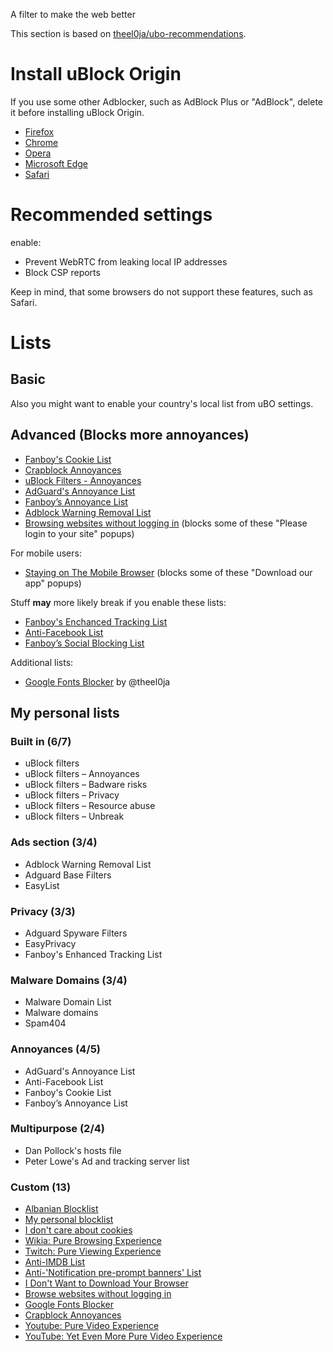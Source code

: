 A filter to make the web better


This section is based on [theel0ja/ubo-recommendations](https://github.com/theel0ja/ubo-recommendations/).

# Install uBlock Origin

If you use some other Adblocker, such as AdBlock Plus or "AdBlock", delete it before installing uBlock Origin.

* [Firefox](https://addons.mozilla.org/en-US/firefox/addon/ublock-origin/)
* [Chrome](https://chrome.google.com/webstore/detail/ublock-origin/cjpalhdlnbpafiamejdnhcphjbkeiagm)
* [Opera](https://addons.opera.com/en/extensions/details/ublock/)
* [Microsoft Edge](https://www.microsoft.com/en-us/p/ublock-origin/9nblggh444l4?activetab=pivot%3Aoverviewtab)
* [Safari](https://safari-extensions.apple.com/details/?id=com.el1t.uBlock-3NU33NW2M3)

# Recommended settings

enable:

* Prevent WebRTC from leaking local IP addresses
* Block CSP reports

Keep in mind, that some browsers do not support these features, such as Safari.

# Lists

## Basic

Also you might want to enable your country's local list from uBO settings.

## Advanced (Blocks more annoyances)

* <a href="https://subscribe.adblockplus.org/?location=https://secure.fanboy.co.nz/fanboy-cookiemonster.txt&title=Fanboy's Cookie List">Fanboy's Cookie List</a>
* <a href="https://subscribe.adblockplus.org/?location=https://crapblock.theel0ja.info/crapblock-annoyances.txt?src=uborec-advanced&title=CrapBlock Annoyances&requiresLocation=https://crapblock.theel0ja.info/crapblock-annoyances.txt?src=uborec-advanced">Crapblock Annoyances</a>
* <a href="https://subscribe.adblockplus.org/?location=https://raw.githubusercontent.com/uBlockOrigin/uAssets/master/filters/annoyances.txt&title=uBlock filters – Annoyances">uBlock Filters - Annoyances</a>
* <a href="https://subscribe.adblockplus.org/?location=https://filters.adtidy.org/extension/ublock/filters/14.txt&title=AdGuard's Annoyance List">AdGuard's Annoyance List</a>
* <a href="https://subscribe.adblockplus.org/?location=https://fanboy.co.nz/fanboy-annoyance.txt&title=Fanboy’s Annoyance List">Fanboy’s Annoyance List</a>
* <a href="https://subscribe.adblockplus.org/?location=https://easylist-downloads.adblockplus.org/antiadblockfilters.txt&title=Adblock Warning Removal List">Adblock Warning Removal List</a>
* <a href="https://subscribe.adblockplus.org/?location=https://raw.githubusercontent.com/DandelionSprout/adfilt/master/BrowseWebsitesWithoutLoggingIn.txt&title=Browse%20websites%20without%20logging%20in">Browsing websites without logging in</a> (blocks some of these "Please login to your site" popups)

For mobile users:

* <a href="https://subscribe.adblockplus.org/?location=https%3A%2F%2Fraw.githubusercontent.com%2FDandelionSprout%2Fadfilt%2Fmaster%2Fstayingonbrowser%2FStaying%2520On%2520The%2520Phone%2520Browser&title=Staying%20On%20The%20Phone%20Browser">Staying on The Mobile Browser</a> (blocks some of these "Download our app" popups)

Stuff __may__ more likely break if you enable these lists:

* <a href="https://subscribe.adblockplus.org/?location=https://www.fanboy.co.nz/enhancedstats.txt&title=Fanboy's Enchanced Tracking List">Fanboy's Enchanced Tracking List</a>
* <a href="https://subscribe.adblockplus.org/?location=https://fanboy.co.nz/fanboy-antifacebook.txt&title=Anti-Facebook List">Anti-Facebook List</a>
* <a href="https://subscribe.adblockplus.org/?location=https://fanboy.co.nz/fanboy-social.txt&title=Anti-Facebook List">Fanboy’s Social Blocking List</a>

Additional lists:
* <a href="https://subscribe.adblockplus.org/?location=https://raw.githubusercontent.com/theel0ja/CrapBlock/master/block-googlefonts.txt&title=Google Fonts Blocker">Google Fonts Blocker</a> by @theel0ja

## My personal lists

### Built in (6/7)
* uBlock filters
* uBlock filters – Annoyances
* uBlock filters – Badware risks
* uBlock filters – Privacy
* uBlock filters – Resource abuse
* uBlock filters – Unbreak

### Ads section (3/4)
* Adblock Warning Removal List
* Adguard Base Filters
* EasyList

### Privacy (3/3)
* Adguard Spyware Filters
* EasyPrivacy
* Fanboy's Enhanced Tracking List

### Malware Domains (3/4)
* Malware Domain List
* Malware domains
* Spam404

### Annoyances (4/5)
* AdGuard's Annoyance List
* Anti-Facebook List
* Fanboy's Cookie List
* Fanboy’s Annoyance List

### Multipurpose (2/4)
* Dan Pollock's hosts file
* Peter Lowe's Ad and tracking server list

### Custom (13)
* <a href="https://subscribe.adblockplus.org/?location=https://lushka.al/blocklist/albanian-easylist-addition/Albania.txt&title=Albanian Blocklist">Albanian Blocklist</a>
* <a href="https://subscribe.adblockplus.org/?location=https://lushka.al/blocklist/personal.txt&title=Remove Annoyances">My personal blocklist</a>
* <a href="https://subscribe.adblockplus.org/?location=https://www.i-dont-care-about-cookies.eu/abp/&title=I don't care about cookies">I don't care about cookies</a>
* <a href="https://subscribe.adblockplus.org/?location=https://raw.githubusercontent.com/DandelionSprout/adfilt/master/WikiaPureBrowsingExperience.txt&title=Wikia: Pure Browsing Experience">Wikia: Pure Browsing Experience</a>
* <a href="https://subscribe.adblockplus.org/?location=https://raw.githubusercontent.com/DandelionSprout/adfilt/master/TwitchPureViewingExperience.txt&title=Twitch: Pure Viewing Experience">Twitch: Pure Viewing Experience</a>
* <a href="https://subscribe.adblockplus.org/?location=https://raw.githubusercontent.com/DandelionSprout/adfilt/master/Anti-IMDB%20List.txt&title=Anti-IMDB List">Anti-IMDB List</a>
* <a href="https://subscribe.adblockplus.org/?location=https://raw.githubusercontent.com/DandelionSprout/adfilt/master/Anti-'Notification%20pre-prompt%20banners'%20List.txt&title=Anti-'Notification pre-prompt banners' List">Anti-'Notification pre-prompt banners' List</a>
* <a href="https://subscribe.adblockplus.org/?location=https://raw.githubusercontent.com/DandelionSprout/adfilt/master/I%20Don't%20Want%20to%20Download%20Your%20Browser.txt&title=I Don't Want to Download Your Browser">I Don't Want to Download Your Browser</a>
* <a href="https://subscribe.adblockplus.org/?location=https://raw.githubusercontent.com/DandelionSprout/adfilt/master/BrowseWebsitesWithoutLoggingIn.txt&title=Browse websites without logging in">Browse websites without logging in</a>
* <a href="https://subscribe.adblockplus.org/?location=https://raw.githubusercontent.com/theel0ja/CrapBlock/master/block-googlefonts.txt&title=Google Fonts Blocker">Google Fonts Blocker</a>
* <a href="https://subscribe.adblockplus.org/?location=https://raw.githubusercontent.com/theel0ja/CrapBlock/master/crapblock-annoyances.txt&title=Crapblock Annoyances">Crapblock Annoyances</a>
* <a href="https://subscribe.adblockplus.org/?location=https://easylist-downloads.adblockplus.org/yt_annoyances_full.txt&title=Youtube: Pure Video Experience">Youtube: Pure Video Experience</a>
* <a href="https://subscribe.adblockplus.org/?location=https://raw.githubusercontent.com/DandelionSprout/adfilt/master/YouTubeYetEvenMorePureVideoExperience.txt&title=YouTube: Yet Even More Pure Video Experience">YouTube: Yet Even More Pure Video Experience</a>

